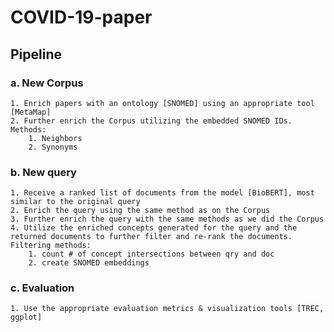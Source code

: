 # COVID-19-paper

## Pipeline

### a. New Corpus
	1. Enrich papers with an ontology [SNOMED] using an appropriate tool [MetaMap]
	2. Further enrich the Corpus utilizing the embedded SNOMED IDs. Methods:
		1. Neighbors
		2. Synonyms

### b. New query
	1. Receive a ranked list of documents from the model [BioBERT], most similar to the original query
	2. Enrich the query using the same method as on the Corpus
	3. Further enrich the query with the same methods as we did the Corpus
	4. Utilize the enriched concepts generated for the query and the returned documents to further filter and re-rank the documents. Filtering methods:
		1. count # of concept intersections between qry and doc
		2. create SNOMED embeddings


### c. Evaluation

	1. Use the appropriate evaluation metrics & visualization tools [TREC, ggplot]

